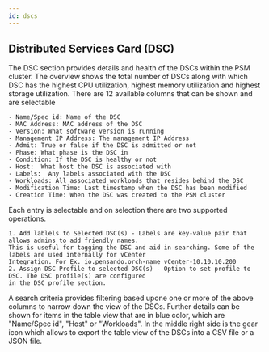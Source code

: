 ```yaml
---
id: dscs
---
```


## Distributed Services Card (DSC)

The DSC section provides details and health of the DSCs within the PSM cluster.  The overview shows the total number of DSCs along with which DSC has the highest CPU utilization, highest memory utilization and highest storage utilization.  There are 12 available columns that can be shown and are selectable

	- Name/Spec id: Name of the DSC
	- MAC Address: MAC address of the DSC
	- Version: What software version is running
	- Management IP Address: The management IP Address
	- Admit: True or false if the DSC is admitted or not
	- Phase: What phase is the DSC in
	- Condition: If the DSC is healthy or not
	- Host:  What host the DSC is associated with
	- Labels:  Any labels associated with the DSC
	- Workloads: All associated workloads that resides behind the DSC
	- Modification Time: Last timestamp when the DSC has been modified
	- Creation Time: When the DSC was created to the PSM cluster

Each entry is selectable and on selection there are two supported operations.

	1. Add lablels to Selected DSC(s) - Labels are key-value pair that allows admins to add friendly names. 
	This is useful for tagging the DSC and aid in searching. Some of the labels are used internally for vCenter 
	Integration. For Ex. io.pensando.orch-name vCenter-10.10.10.200
	2. Assign DSC Profile to selected DSC(s) - Option to set profile to DSC. The DSC profile(s) are configured 
	in the DSC profile section.

A search criteria provides filtering based upone one or more of the above columns to narrow down the view of the DSCs.  Further details can be shown for items in the table view that are in blue color, which are "Name/Spec id", "Host" or "Workloads".  In the middle right side is the gear icon which allows to export the table view of the DSCs into a CSV file or a JSON file.

